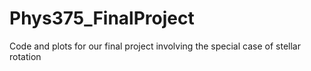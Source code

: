 # Phys375_FinalProject
Code and plots for our final project involving the special case of stellar rotation
